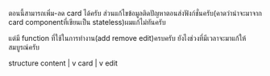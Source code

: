ตอนนี้สามารถเพิ่ม-ลด card ได้ครับ ส่วนแก้ไขข้อมูลติดปัญหาตอนส่งฟังก์ชั่นครับ(คาดว่าน่าจะมาจาก card componentที่เขียนเป็น stateless)ผมแก้ไม่ทันครับ

แต่มี function ที่ใช้ในการทำงาน(add remove edit)ครบครับ ยังไงช่วงที่มีเวลาจะมาแก้ให้สมบูรณ์ครับ

structure 
    content
       |
       v
     card
       |
       v
     edit
